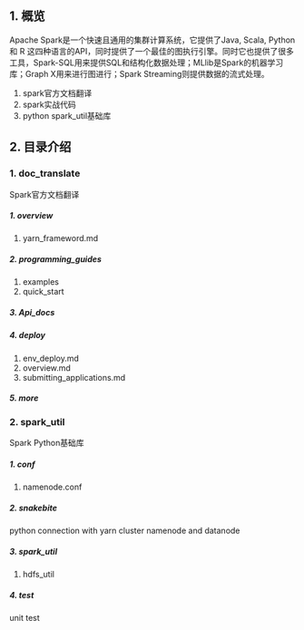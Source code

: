 ## 1. 概览
Apache Spark是一个快速且通用的集群计算系统，它提供了Java, Scala, Python 和 R 这四种语言的API，同时提供了一个最佳的图执行引擎。同时它也提供了很多工具，Spark-SQL用来提供SQL和结构化数据处理；MLlib是Spark的机器学习库；Graph X用来进行图进行；Spark Streaming则提供数据的流式处理。

1. spark官方文档翻译
2. spark实战代码
3. python spark_util基础库

## 2. 目录介绍
### 1. doc_translate
Spark官方文档翻译
##### 1. overview
1. yarn_frameword.md

##### 2. programming_guides 
1. examples
2. quick_start

##### 3. Api_docs 

##### 4. deploy
1. env_deploy.md
2. overview.md
3. submitting_applications.md

##### 5. more

### 2. spark_util
Spark Python基础库
##### 1. conf
1. namenode.conf

##### 2. snakebite
python connection with yarn cluster namenode and datanode

##### 3. spark_util
1. hdfs_util

##### 4. test
unit test
